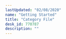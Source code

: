 ```yaml
---
lastUpdated: "02/08/2020"
name: "Getting Started"
title: "Category File"
desk_id: 770787
description: ""
---
```

